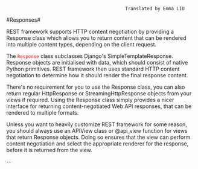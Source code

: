												Translated by Emma LIU
#Responses#
<font color=#FF0000>`  `</font>

REST framework supports HTTP content negotiation by providing a Response class which allows you to return content that can be rendered into multiple content types, depending on the client request.

The <font color=#FF0000>`Response`</font> class subclasses Django's SimpleTemplateResponse. Response objects are initialised with data, which should consist of native Python primitives. REST framework then uses standard HTTP content negotiation to determine how it should render the final response content.

There's no requirement for you to use the Response class, you can also return regular HttpResponse or StreamingHttpResponse objects from your views if required. Using the Response class simply provides a nicer interface for returning content-negotiated Web API responses, that can be rendered to multiple formats.

Unless you want to heavily customize REST framework for some reason, you should always use an APIView class or @api_view function for views that return Response objects. Doing so ensures that the view can perform content negotiation and select the appropriate renderer for the response, before it is returned from the view.

--


